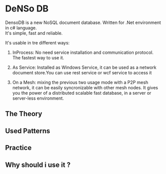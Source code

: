 DeNSo DB
================================================
DensoDB is a new NoSQL document database. Written for .Net environment in c# language.  
It's simple, fast and reliable.

It's usable in tre different ways:

1. InProcess: No need service installation and communication protocol. The fastest way to use it.

2. As Service: Installed as Windows Service, it can be used as a network document store.You can use rest service or wcf service to access it

3. On a Mesh: mixing the previous two usage mode with a P2P mesh network, it can be easily syncronizable with other mesh nodes. It gives you the power of a distributed scalable fast database, in a server or server-less environment.

The Theory
------------------------------------------------



Used Patterns
------------------------------------------------
  
	

Practice
------------------------------------------------



Why should i use it ?
------------------------------------------------
